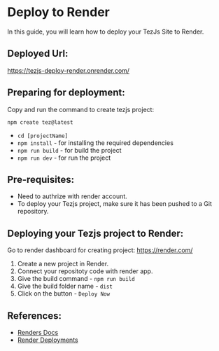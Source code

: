 # Deploy to Render
In this guide, you will learn how to deploy your TezJs Site to  Render.

## Deployed Url:
https://tezjs-deploy-render.onrender.com/

## Preparing for deployment:
Copy and run the command to create tezjs project:
```
npm create tez@latest
```
  - `cd [projectName]` 
  - `npm install` - for installing the required dependencies
  - `npm run build` - for build the project
  - `npm run dev` - for run the project

## Pre-requisites:
  - Need to authrize with render account.
  - To deploy your Tezjs project, make sure it has been pushed to a Git repository.

## Deploying your Tezjs project to Render:
  Go to render dashboard for creating project:  https://render.com/
1. Create a new project in Render.
2. Connect your repositoty code with render app.
3. Give the build command - `npm run build`
4. Give the build folder name - `dist`
5. Click on the button - `Deploy Now`

## References:
- [Renders Docs](https://render.com/docs/)
- [Render Deployments](https://render.com/docs/deploy-vue-js)
